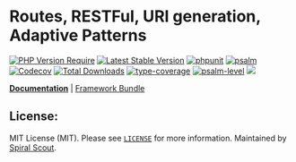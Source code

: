 # Routes, RESTFul, URI generation, Adaptive Patterns

[![PHP Version Require](https://poser.pugx.org/spiral/router/require/php)](https://packagist.org/packages/spiral/router)
[![Latest Stable Version](https://poser.pugx.org/spiral/router/v/stable)](https://packagist.org/packages/spiral/router)
[![phpunit](https://github.com/spiral/router/actions/workflows/phpunit.yml/badge.svg)](https://github.com/spiral/router/actions)
[![psalm](https://github.com/spiral/router/actions/workflows/psalm.yml/badge.svg)](https://github.com/spiral/router/actions)
[![Codecov](https://codecov.io/gh/spiral/router/branch/master/graph/badge.svg)](https://codecov.io/gh/spiral/router/)
[![Total Downloads](https://poser.pugx.org/spiral/router/downloads)](https://packagist.org/packages/spiral/router)
[![type-coverage](https://shepherd.dev/github/spiral/router/coverage.svg)](https://shepherd.dev/github/spiral/router)
[![psalm-level](https://shepherd.dev/github/spiral/router/level.svg)](https://shepherd.dev/github/spiral/router)
<a href="https://discord.gg/8bZsjYhVVk"><img src="https://img.shields.io/badge/discord-chat-magenta.svg"></a>

<b>[Documentation](https://spiral.dev/docs/http-routing)</b> | [Framework Bundle](https://github.com/spiral/framework)

## License:

MIT License (MIT). Please see [`LICENSE`](./LICENSE) for more information. Maintained by [Spiral Scout](https://spiralscout.com).
